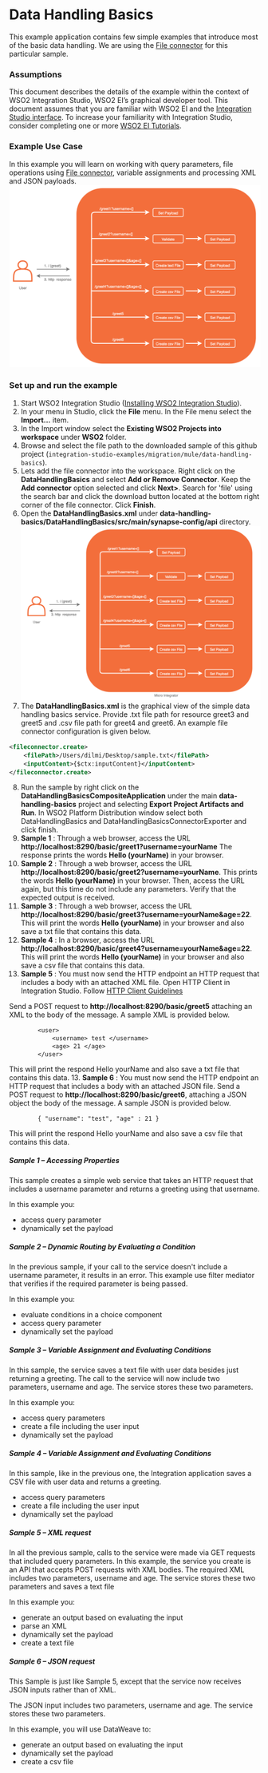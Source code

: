 # Data Handling Basics

This example application contains few simple examples that introduce most of the basic data handling. We are using the
[File connector](https://store.wso2.com/store/assets/esbconnector/details/5d6de1a4-1fa7-434e-863f-95c8533d3df2) for this particular sample.

### Assumptions

This document describes the details of the example within the context of WSO2 Integration Studio, WSO2 EI’s graphical 
developer tool. This document assumes that you are familiar with WSO2 EI and the 
[Integration Studio interface](https://ei.docs.wso2.com/en/latest/micro-integrator/develop/WSO2-Integration-Studio/). To 
increase your familiarity with Integration Studio, consider completing one or more 
[WSO2 EI Tutorials](https://ei.docs.wso2.com/en/latest/micro-integrator/use-cases/integration-use-cases/).

### Example Use Case

In this example you will learn on working with query parameters, file operations using 
[File connector](https://store.wso2.com/store/assets/esbconnector/details/5d6de1a4-1fa7-434e-863f-95c8533d3df2), 
variable assignments and processing XML and JSON payloads.
![DataHandlingBasicsUseCase](../resources/images/data-handling-basics/data-handling-basics-use-case.png?raw=true "DataHandlingBasicsUseCase")

### Set up and run the example

1. Start WSO2 Integration Studio ([Installing WSO2 Integration Studio](https://ei.docs.wso2.com/en/latest/micro-integrator/develop/installing-WSO2-Integration-Studio/)).
2. In your menu in Studio, click the **File** menu. In the File menu select the **Import...** item.
3. In the Import window select the **Existing WSO2 Projects into workspace** under **WSO2** folder.
4. Browse and select the file path to the downloaded sample of this github project (``integration-studio-examples/migration/mule/data-handling-basics``).
5. Lets add the file connector into the workspace. Right click on the **DataHandlingBasics** and select 
**Add or Remove Connector**. Keep the **Add connector** option selected and click **Next>**. Search for 'file' using the 
search bar and click the download button located at the bottom right corner of the file connector. Click **Finish**.
5. Open the **DataHandlingBasics.xml** under **data-handling-basics/DataHandlingBasics/src/main/synapse-config/api** directory. 
![DataHandlingBasics](../resources/images/data-handling-basics/data-handling-basics.png?raw=true "DataHandlingBasics")
6. The **DataHandlingBasics.xml** is the graphical view of the simple data handling basics service. Provide .txt file path
for resource greet3 and greet5 and .csv file path for greet4 and greet6. An example file connector configuration is given
below.
```xml
<fileconnector.create>
    <filePath>/Users/dilmi/Desktop/sample.txt</filePath>
    <inputContent>{$ctx:inputContent}</inputContent>
</fileconnector.create>
```
8. Run the sample by right click on the **DataHandlingBasicsCompositeApplication** under the main **data-handling-basics** 
project and selecting **Export Project Artifacts and Run**. In WSO2 Platform Distribution window select both 
DataHandlingBasics and DataHandlingBasicsConnectorExporter and click finish.
9. ****Sample 1**** : Through a web browser, access the URL **http://localhost:8290/basic/greet1?username=yourName** 
   The response prints the words **Hello (yourName)** in your browser.
10. ****Sample 2**** : Through a web browser, access the URL **http://localhost:8290/basic/greet2?username=yourName**. 
This prints the words **Hello (yourName)** in your browser. Then, access the URL again, but this time do not include any 
parameters. Verify that the expected output is received.
11. ****Sample 3**** : Through a web browser, access the URL **http://localhost:8290/basic/greet3?username=yourName&age=22**. 
This will print the words **Hello (yourName)** in your browser and also save a txt file that contains this data.
12. ****Sample 4**** : In a browser, access the URL **http://localhost:8290/basic/greet4?username=yourName&age=22**. 
This will print the words **Hello (yourName)** in your browser and also save a csv file that contains this data.
13. ****Sample 5**** : You must now send the HTTP endpoint an HTTP request that includes a body with an attached XML 
file. Open HTTP Client in Integration Studio. Follow 
[HTTP Client Guidelines](../../../docs/common/adding-http-client-to-integration-studio.md)

Send a POST request to **http://localhost:8290/basic/greet5** attaching an XML to the body of the message. A 
sample XML is provided below.
    
    		<user>
    		    <username> test </username>
    		    <age> 21 </age>
    		</user>
     
This will print the respond Hello yourName and also save a txt file that contains this data.
13. ****Sample 6**** : You must now send the HTTP endpoint an HTTP request that includes a body with an attached JSON 
file. Send a POST request to **http://localhost:8290/basic/greet6**, attaching a JSON object the body of the message. A 
sample JSON is provided below.
    
    		{ "username": "test", "age" : 21 }
     
This will print the respond Hello yourName and also save a csv file that contains this data.

##### Sample 1 – Accessing Properties

This sample creates a simple web service that takes an HTTP request that includes a username parameter and returns a 
greeting using that username.

In this example you:

* access query parameter
* dynamically set the payload
 
##### Sample 2 – Dynamic Routing by Evaluating a Condition

In the previous sample, if your call to the service doesn't include a username parameter, it results in an error. This 
example use filter mediator that verifies if the required parameter is being passed.

In this example you:

* evaluate conditions in a choice component
* access query parameter
* dynamically set the payload
 
##### Sample 3 – Variable Assignment and Evaluating Conditions

In this sample, the service saves a text file with user data besides just returning a greeting. The call to the service 
will now include two parameters, username and age. The service stores these two parameters.

In this example you:

* access query parameters
* create a file including the user input
* dynamically set the payload

##### Sample 4 – Variable Assignment and Evaluating Conditions

In this sample, like in the previous one, the Integration application saves a CSV file with user data and returns a greeting. 

* access query parameters
* create a file including the user input
* dynamically set the payload

##### Sample 5 – XML request

In all the previous sample, calls to the service were made via GET requests that included query parameters. In this 
example, the service you create is an API that accepts POST requests with XML bodies. The required XML includes two 
parameters, username and age. The service stores these two parameters and saves a text file 

In this example you:

* generate an output based on evaluating the input
* parse an XML
* dynamically set the payload
* create a text file

##### Sample 6 – JSON request

This Sample is just like Sample 5, except that the service now receives JSON inputs rather than of XML.

The JSON input includes two parameters, username and age. The service stores these two parameters.

In this example, you will use DataWeave to:

* generate an output based on evaluating the input
* dynamically set the payload
* create a csv file
